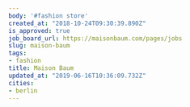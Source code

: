 ```yaml
---
body: '#fashion store'
created_at: "2018-10-24T09:30:39.890Z"
is_approved: true
job_board_url: https://maisonbaum.com/pages/jobs
slug: maison-baum
tags:
- fashion
title: Maison Baum
updated_at: "2019-06-16T10:36:09.732Z"
cities:
- berlin
---
```

